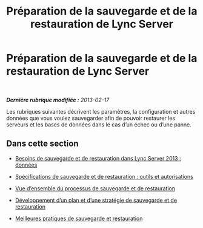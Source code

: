 ﻿---
title: Préparation de la sauvegarde et de la restauration de Lync Server
TOCTitle: Préparation de la sauvegarde et de la restauration de Lync Server
ms:assetid: 044623a1-948e-4957-b6e1-354d301ad505
ms:mtpsurl: https://technet.microsoft.com/fr-fr/library/Hh202159(v=OCS.15)
ms:contentKeyID: 53095351
ms.date: 05/20/2016
mtps_version: v=OCS.15
ms.translationtype: HT
---

# Préparation de la sauvegarde et de la restauration de Lync Server

 

_**Dernière rubrique modifiée :** 2013-02-17_

Les rubriques suivantes décrivent les paramètres, la configuration et autres données que vous voulez sauvegarder afin de pouvoir restaurer les serveurs et les bases de données dans le cas d’un échec ou d’une panne.

## Dans cette section

  - [Besoins de sauvegarde et de restauration dans Lync Server 2013 : données](lync-server-2013-backup-and-restoration-requirements-data.md)

  - [Spécifications de sauvegarde et de restauration : outils et autorisations](lync-server-2013-backup-and-restoration-requirements-tools-and-permissions.md)

  - [Vue d’ensemble du processus de sauvegarde et de restauration](lync-server-2013-backup-and-restoration-process-overview.md)

  - [Développement d’un plan et d’une stratégie de sauvegarde et de restauration](lync-server-2013-developing-a-backup-and-restoration-strategy-and-plan.md)

  - [Meilleures pratiques de sauvegarde et restauration](lync-server-2013-best-practices-for-backup-and-restoration.md)

